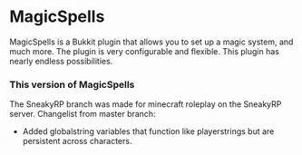 # MagicSpells

MagicSpells is a Bukkit plugin that allows you to set up a magic system, and much more. The plugin is very configurable and flexible.
This plugin has nearly endless possibilities.

### This version of MagicSpells

The SneakyRP branch was made for minecraft roleplay on the SneakyRP server. Changelist from master branch:

- Added globalstring variables that function like playerstrings but are persistent across characters.